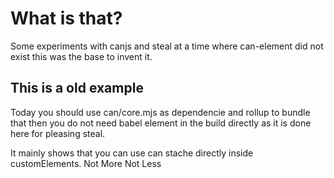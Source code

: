 # What is that?

Some experiments with canjs and steal at a time where can-element did not exist this was the base to invent it.

## This is a old example
Today you should use can/core.mjs as dependencie and rollup to bundle that then you do not need babel element in the build directly as it is done here for pleasing steal.

It mainly shows that you can use can stache directly inside customElements. Not More Not Less